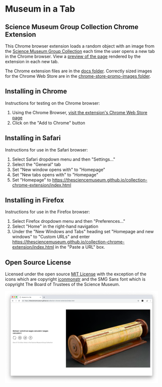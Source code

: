 # Museum in a Tab
## Science Museum Group Collection Chrome Extension

This Chrome browser extension loads a random object with an image from the [Science Museum Group Collection](https://collection.sciencemuseumgroup.org.uk) each time the user opens a new tab in the Chrome browser. View a [preview of the page](https://thesciencemuseum.github.io/collection-chrome-extension/index.html) rendered by the extension in each new tab.

The Chrome extension files are in the [docs folder](https://github.com/TheScienceMuseum/collection-chrome-extension/tree/master/docs). Correctly sized images for the Chrome Web Store are in the [chrome-store-promo-images folder](https://github.com/TheScienceMuseum/collection-chrome-extension/tree/master/chrome-store-promo-images).

## Installing in Chrome 

Instructions for testing on the Chrome browser:
1. Using the Chrome Browser, [visit the extension's Chrome Web Store page](https://chrome.google.com/webstore/detail/museum-in-a-tab/cimeodcpfcofmebahghcaiiidbaijnkl) 
2. Click on the "Add to Chrome" button

## Installing in Safari
Instructions for use in the Safari browser:
1. Select Safari dropdown menu and then "Settings..."
2. Select the "General" tab
3. Set "New window opens with" to "Homepage"
4. Set "New tabs opens with" to "Homepage"
5. Set "Homepage" to https://thesciencemuseum.github.io/collection-chrome-extension/index.html

## Installing in Firefox
Instructions for use in the Firefox browser:
1. Select Firefox dropdown menu and then "Preferences..."
2. Select "Home" in the right-hand navigation
3. Under the "New Windows and Tabs" heading set "Homepage and new windows" to "Custom URLs" and enter https://thesciencemuseum.github.io/collection-chrome-extension/index.html in the "Paste a URL" box. 

## Open Source License

Licensed under the open source [MIT License](https://github.com/TheScienceMuseum/collection-chrome-extension/blob/master/LICENSE) with the exception of the icons which are copyright [iconmonstr](https://iconmonstr.com) and the SMG Sans font which is copyright The Board of Trustees of the Science Museum. 

![Example screenshot showing Sinclair ZX Spectrum computer](https://github.com/TheScienceMuseum/collection-chrome-extension/blob/master/Example_screenshot.png)
